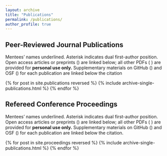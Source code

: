 ```yaml
---
layout: archive
title: "Publications"
permalink: /publications/
author_profile: true
---
```


## Peer-Reviewed Journal Publications

Mentees’ names underlined. Asterisk indicates dual first-author position.
Open access articles or preprints (<i class="ai ai-fw ai-open-access-square"></i>)
are linked below; all other PDFs (<i class="fa fa-file-pdf-o" aria-hidden="true">
</i>) are provided for **personal use only.** Supplementary materials on GitHub
(<i class="fa fa-github" aria-hidden="true"></i>) and OSF
(<i class="ai ai-fw ai-osf"></i>) for each publication are linked below the
citation

{% for post in site.publications reversed %}
  {% include archive-single-publications.html %}
{% endfor %}

## Refereed Conference Proceedings

Mentees’ names underlined. Asterisk indicates dual first-author position.
Open access articles or preprints (<i class="ai ai-fw ai-open-access-square"></i>)
are linked below; all other PDFs (<i class="fa fa-file-pdf-o" aria-hidden="true">
</i>) are provided for **personal use only.** Supplementary materials on GitHub
(<i class="fa fa-github" aria-hidden="true"></i>) and OSF
(<i class="ai ai-fw ai-osf"></i>) for each publication are linked below the
citation.

{% for post in site.proceedings reversed %}
  {% include archive-single-publications.html %}
{% endfor %}

